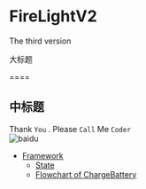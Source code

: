 # FireLightV2
The third version

大标题

====

中标题
-----

Thank `You` . Please `Call` Me `Coder`<br>
![baidu](http://www.baidu.com/img/bdlogo.gif "百度Logo")
* [Framework](https://www.processon.com/view/link/568d2471e4b02bea16029ca4 "主体框架")<br>
  * [State](https://www.processon.com/view/link/568dbe94e4b02bea160410f6 "状态转换")<br>
  * [Flowchart of ChargeBattery](https://www.processon.com/view/link/568dbddee4b02bea16040a7e "充电控制")<br>
